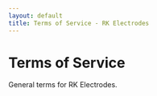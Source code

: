 ```yaml
---
layout: default
title: Terms of Service - RK Electrodes
---
```


<div class="mui-card">
  <h1 class="mui-card-title">Terms of Service</h1>
  <p>General terms for RK Electrodes.</p>
</div>

